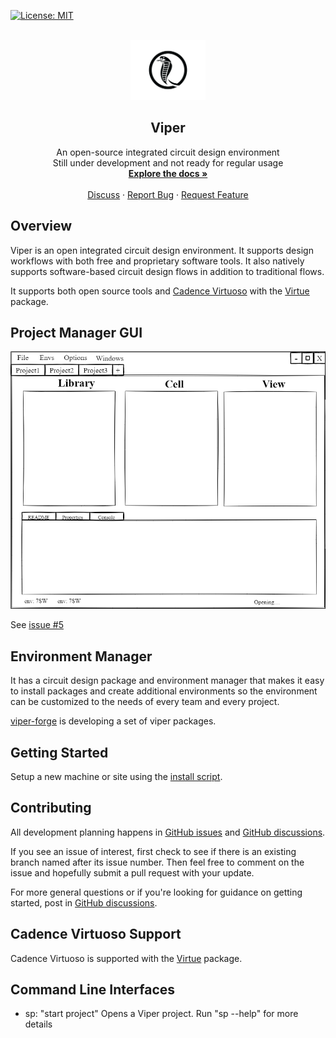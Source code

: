 [![License: MIT](https://img.shields.io/badge/License-MIT-yellow.svg)](https://opensource.org/licenses/MIT)

<!-- PROJECT LOGO -->
<br />
<div align="center">
  <a href="https://github.com/othneildrew/Best-README-Template">
    <img src="docs/logo/8-06.jpg" alt="Logo" width="120">
  </a>

  <h2 align="center">Viper</h2>

  <p align="center">
    An open-source integrated circuit design environment
    <br/>
    Still under development and not ready for regular usage
    <br />
    <a href="https://www.cascode-labs.org/viper/"><strong>Explore the docs »</strong></a>
    <br />
    <br />
    <a href="https://github.com/cascode-labs/viper/discussions">Discuss</a>
    ·
    <a href="https://github.com/othneildrew/Best-README-Template/issues">Report Bug</a>
    ·
    <a href="https://github.com/othneildrew/Best-README-Template/issues">Request Feature</a>
  </p>
</div>

## Overview

Viper is an open integrated circuit design environment.  It supports design
workflows with both free and proprietary software tools.  It also natively
supports software-based circuit design flows in addition to
traditional flows.

It supports both open source tools and
[Cadence Virtuoso](https://www.cadence.com/en_US/home/tools/custom-ic-analog-rf-design/circuit-design.html)
with the [Virtue](http://www.cascode-labs.org/virtue/) package.  

## Project Manager GUI

[![Project Manager GUI](docs/imgs/viper_project_manager_mockup.png)](https://github.com/cascode-labs/viper/issues/5)

See [issue #5](https://github.com/cascode-labs/viper/issues/5)

## Environment Manager

It has a circuit design package and environment manager that makes it easy
to install packages and create additional environments so the environment can
be customized to the needs of every team and every project.

[viper-forge](http://www.cascode-labs.org/viper-forge/) is developing a set of
viper packages.

## Getting Started

Setup a new machine or site using the
[install script](https://github.com/cascode-labs/viper/releases/latest/download/install-viper-linux-x86_64.sh).

## Contributing

All development planning happens in
[GitHub issues](https://github.com/cascode-labs/viper/issues) and
[GitHub discussions](https://github.com/cascode-labs/viper/discussions).

If you see an issue of interest, first check to see if there is an existing
branch named after its issue number.  Then feel free to comment on the issue
and hopefully submit a pull request with your update.

For more general questions or if you're looking for guidance on getting
started, post in
[GitHub discussions](https://github.com/cascode-labs/viper/discussions).

## Cadence Virtuoso Support

Cadence Virtuoso is supported with the [Virtue](http://www.cascode-labs.org/virtue/) package.

## Command Line Interfaces

- sp: "start project" Opens a Viper project.
      Run "sp --help" for more details
